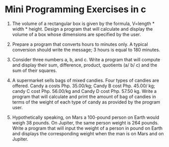 # Mini Programming Exercises in c

1.	The volume of a rectangular box is given by the formula, V=length * width * height. Design a program that will calculate and display the volume of a box whose dimensions are specified by the user.

2.	Prepare a program that converts hours to minutes only. A typical conversion should write the message; 3 hours is equal to 180 minutes.

3.	Consider three numbers a, b, and c. Write a program that will compute and display their sum, difference, product, quotients (a/ b/ c) and the sum of their squares. 

4.	A supermarket sells bags of mixed candies. Four types of candies are offered. Candy a costs Php. 35.00/kg; Candy B cost Php. 45.00/ kg; candy C cost Php. 56.00/kg and Candy D cost Php. 57.50 kg. Write a program that will calculate and print the amount of bag of candies in terms of the weight of each type of candy as provided by the program user.

5.	Hypothetically speaking, on Mars a 100-pound person on Earth would weigh 38 pounds. On Jupiter, the same person weight is 264 pounds. Write a program that will input the weight of a person in pound on Earth and displays the corresponding weight when the man is on Mars and on Jupiter.
